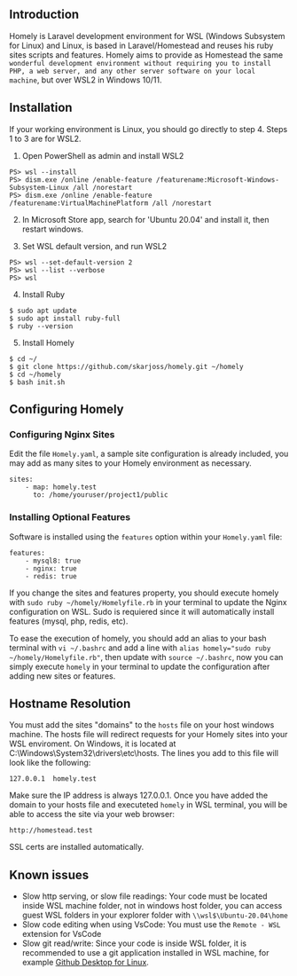 ## Introduction

Homely is Laravel development environment for WSL (Windows Subsystem for Linux) and Linux, is based in Laravel/Homestead and reuses his ruby sites scripts and features. Homely aims to provide as Homestead the same `wonderful development environment without requiring you to install PHP, a web server, and any other server software on your local machine`, but over WSL2 in Windows 10/11.

## Installation

If your working environment is Linux, you should go directly to step 4. Steps 1 to 3 are for WSL2.

1. Open PowerShell as admin and install WSL2

```
PS> wsl --install
PS> dism.exe /online /enable-feature /featurename:Microsoft-Windows-Subsystem-Linux /all /norestart
PS> dism.exe /online /enable-feature /featurename:VirtualMachinePlatform /all /norestart
```

2. In Microsoft Store app, search for 'Ubuntu 20.04' and install it, then restart windows.

3. Set WSL default version, and run WSL2
```
PS> wsl --set-default-version 2
PS> wsl --list --verbose
PS> wsl
```

4. Install Ruby
```
$ sudo apt update
$ sudo apt install ruby-full
$ ruby --version
```

5. Install Homely
```
$ cd ~/
$ git clone https://github.com/skarjoss/homely.git ~/homely
$ cd ~/homely
$ bash init.sh
```

## Configuring Homely

### Configuring Nginx Sites

Edit the file `Homely.yaml`, a sample site configuration is already included, you may add as many sites to your Homely environment as necessary.

```
sites:
    - map: homely.test
      to: /home/youruser/project1/public
```

### Installing Optional Features

Software is installed using the `features` option within your `Homely.yaml` file:

```
features:
    - mysql8: true
    - nginx: true
    - redis: true
```

If you change the sites and features property, you should execute homely with `sudo ruby ~/homely/Homelyfile.rb` in your terminal to update the Nginx configuration on WSL. Sudo is requiered since it will automatically install features (mysql, php, redis, etc).

To ease the execution of homely, you should add an alias to your bash terminal with `vi ~/.bashrc` and add a line with `alias homely="sudo ruby ~/homely/Homelyfile.rb"`, then update with `source ~/.bashrc`, now you can simply execute `homely` in your terminal to update the configuration after adding new sites or features.

## Hostname Resolution

You must add the sites "domains" to the `hosts` file on your host windows machine. The hosts file will redirect requests for your Homely sites into your WSL enviroment. On Windows, it is located at C:\Windows\System32\drivers\etc\hosts. The lines you add to this file will look like the following:

```
127.0.0.1  homely.test
```

Make sure the IP address is always 127.0.0.1. Once you have added the domain to your hosts file and executeted `homely` in WSL terminal, you will be able to access the site via your web browser:
```
http://homestead.test
```

SSL certs are installed automatically.

## Known issues

* Slow http serving, or slow file readings: Your code must be located inside WSL machine folder, not in windows host folder, you can access guest WSL folders in your explorer folder with `\\wsl$\Ubuntu-20.04\home`
* Slow code editing when using VsCode: You must use the `Remote - WSL` extension for VsCode
* Slow git read/write: Since your code is inside WSL folder, it is recommended to use a git application installed in WSL machine, for example [Github Desktop for Linux](https://github.com/shiftkey/desktop).
